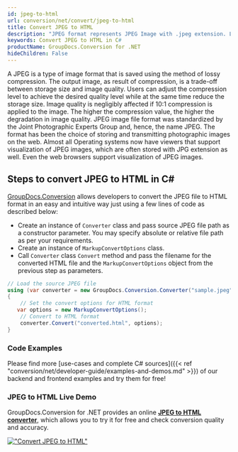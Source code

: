 ```yaml
---
id: jpeg-to-html
url: conversion/net/convert/jpeg-to-html
title: Convert JPEG to HTML
description: "JPEG format represents JPEG Image with .jpeg extension. Learn how to convert JPEG to HTML file programmatically in C# language using GroupDocs.Conversion for .NET library."
keywords: Convert JPEG to HTML in C#
productName: GroupDocs.Conversion for .NET
hideChildren: False
---
```


A JPEG is a type of image format that is saved using the method of lossy compression. The output image, as result of compression, is a trade-off between storage size and image quality. Users can adjust the compression level to achieve the desired quality level while at the same time reduce the storage size. Image quality is negligibly affected if 10:1 compression is applied to the image.  The higher the compression value, the higher the degradation in image quality. JPEG image file format was standardized by the Joint Photographic Experts Group and, hence, the name JPEG. The format has been the choice of storing and transmitting photographic images on the web. Almost all Operating systems now have viewers that support visualization of JPEG images, which are often stored with JPG extension as well. Even the web browsers support visualization of JPEG images.

## Steps to convert JPEG to HTML in C#

[GroupDocs.Conversion](https://products.groupdocs.com/conversion/net) allows developers to convert the JPEG file to HTML format in an easy and intuitive way just using a few lines of code as described below:

* Create an instance of `Converter` class and pass source JPEG file path as a constructor parameter. You may specify absolute or relative file path as per your requirements. 
* Create an instance of `MarkupConvertOptions` class.
* Call `Converter` class `Convert` method and pass the filename for the converted HTML file and the `MarkupConvertOptions` object from the previous step as parameters.

```csharp
// Load the source JPEG file
using (var converter = new GroupDocs.Conversion.Converter("sample.jpeg"))
{
    // Set the convert options for HTML format
   var options = new MarkupConvertOptions();
    // Convert to HTML format
    converter.Convert("converted.html", options);
}
```

### Code Examples

Please find more [use-cases and complete C# sources]({{< ref "conversion/net/developer-guide/examples-and-demos.md" >}}) of our backend and frontend examples and try them for free!

### JPEG to HTML Live Demo

GroupDocs.Conversion for .NET provides an online [**JPEG to HTML converter**](https://products.groupdocs.app/conversion/jpeg-to-html), which allows you to try it for free and check conversion quality and accuracy.

[!["Convert JPEG to HTML"](conversion/net/images/convert-to-html/convert-jpeg-to-html.png)](https://products.groupdocs.app/conversion/jpeg-to-html)